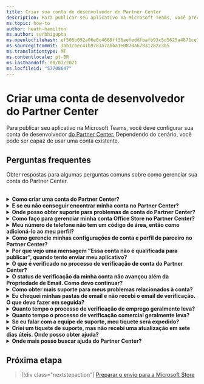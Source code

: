 ```yaml
---
title: Criar sua conta de desenvolvedor do Partner Center
description: Para publicar seu aplicativo na Microsoft Teams, você precisa de uma conta de desenvolvedor do Partner Center.
ms.topic: how-to
author: heath-hamilton
ms.author: surbhigupta
ms.openlocfilehash: ef506b092a06e0c4668ff36aefeddfbafb93c5d5625a4871ce7082c4c6564fea
ms.sourcegitcommit: 3ab1cbec41b9783a7abba1e0870a67831282c3b5
ms.translationtype: MT
ms.contentlocale: pt-BR
ms.lasthandoff: 08/07/2021
ms.locfileid: "57708647"
---
```

# <a name="create-a-partner-center-developer-account"></a>Criar uma conta de desenvolvedor do Partner Center

Para publicar seu aplicativo na Microsoft Teams, você deve configurar sua conta de desenvolvedor [do Partner Center.](/office/dev/store/open-a-developer-account) Dependendo do cenário, você pode ser capaz de usar uma conta existente.

## <a name="faq"></a>Perguntas frequentes

Obter respostas para algumas perguntas comuns sobre como gerenciar sua conta do Partner Center.

<br>

<details>

<summary><b>Como criar uma conta do Partner Center?</b></summary>

Você pode criar uma conta do Partner Center de uma das seguintes maneiras:

* Se você for novo no Partner Center e não tiver uma Conta de Rede da Microsoft, crie uma conta usando a página de registro [do Partner Center](/office/dev/store/open-a-developer-account#create-an-account-using-the-partner-center-enrollment-page).
* Se você já estiver inscrito na Microsoft Partner Network, crie uma conta diretamente do Partner Center usando [os inscrições existentes do Microsoft Partner Center](/office/dev/store/open-a-developer-account#create-an-account-using-an-existing-partner-center-enrollment).

<br>

</details>

<details>

<summary><b>E se eu não conseguir encontrar minha conta no Partner Center?</b></summary>

Abra um [tíquete de suporte do Partner Center](https://partner.microsoft.com/support/v2/?stage=1) e selecione o seguinte:

| Menu | Opção |
| -------   | -------  |
|Categoria| Marketplace Comercial|
| Tópico | Perguntas gerais sobre Ajuda do Marketplace e Como fazer perguntas |
| Subtópico| Suplemento do Office |

<br>

</details>

<details>

<summary><b>Onde posso obter suporte para problemas de conta do Partner Center?</b></summary>

Visite a [página de suporte de editores](https://aka.ms/marketplacepublishersupport) para pesquisar seu problema. Se as orientações não são úteis, crie um tíquete de suporte [do Partner Center.](/azure/marketplace/partner-center-portal/support#how-to-open-a-support-ticket)

<br>

</details>

<details>

<summary><b>Como faço para gerenciar minha conta Office Store no Partner Center?</b></summary>

Consulte [gerenciar sua conta por meio do Partner Center](/office/dev/store/manage-account-settings-and-profile) para obter informações.

<br>

</details>

<details>

<summary><b>Meu número de telefone não tem um código de área, então como adicioná-lo ao meu perfil?</b></summary>

O número de telefone tem três partes: código de país, código de área e número de telefone. Se o número de telefone não incluir um código de área, deixe a segunda caixa vazia e conclua a terceira caixa.

<br>

</details>

<details>

<summary><b>Como gerencie minhas configurações de conta e perfil de parceiro no Partner Center?</b></summary>

Consulte [gerenciar configurações de conta e informações de perfil](/windows/uwp/publish/manage-account-settings-and-profile#additional-settings-and-info) para obter informações.

<br>

</details>

<details>

<summary><b>Por que vejo uma mensagem "Essa conta não é qualificada para publicar", quando tento enviar meu aplicativo?</b></summary>

Você recebeu essa mensagem de erro porque o [status de](/partner-center/verification-responses) verificação da conta está pendente. Verifique seu status no painel do Partner [Center](https://partner.microsoft.com/dashboard). Selecione o **ícone Configurações** de engrenagem e escolha **Configurações do desenvolvedor > Conta > Configurações da conta**.

![Status de verificação do Partner Center](~/assets/images/partner-center-verification-status.png)

<br>

</details>

<details>

<summary><b>O que é verificado no processo de verificação de conta do Partner Center?</b></summary>

Há três áreas de verificação, **Propriedade de Email,** **Emprego** e **Negócios.** Para obter mais informações, [consulte o que é verificado e como responder](/partner-center/verification-responses#what-is-verified-and-how-to-respond).

Se você for o contato principal, administrador global ou administrador de conta, poderá monitorar o status de verificação e acompanhar o progresso em sua página de perfil.

Depois que o processo de verificação é concluído, o status do seu registro na página de perfil muda *de pendente* para *autorizado*. Em seguida, o contato principal recebe um email da Microsoft em alguns dias úteis.

<br>

</details>

<details>

<summary><b>O status de verificação da minha conta não avançou além da Propriedade de Email. Como devo continuar?</b></summary>

Durante o **processo de verificação de Propriedade de** Email, um email de verificação é enviado para o contato principal. Verifique sua caixa de entrada  de contato principal para um email do maccount@microsoft.com com a linha de assunto **Ação necessária:** Verifique sua conta de email com a Microsoft e conclua o processo de verificação de email. O email de verificação é enviado para o endereço listado nas configurações da conta do Partner Center.

Lembre-se do seguinte sobre o processo de verificação de email:

* O link de verificação de email só é válido por sete dias.
* Você pode solicitar a ressarção do email visitando a página de perfil do parceiro e selecionando o link **Resend verification email.**
* Para garantir que você receba o email, lista **segura microsoft.com** como um domínio seguro e verifique suas pastas de lixo eletrônico.

<br>

</details>

<details>

<summary><b>Como obter mais suporte para meus problemas relacionados à conta?</b></summary>

Consulte [suporte para o programa de Marketplace Comercial no Partner Center](/azure/marketplace/partner-center-portal/support) para obter informações.

<br>

</details>

<details>

<summary><b>Eu chequei minhas pastas de email e não recebi o email de verificação. O que devo fazer em seguida?</b></summary>

Tente o seguinte:

* Verifique sua pasta de lixo eletrônico ou spam.
* Limpe o cache do navegador, vá para o painel da conta do Partner Center e selecione **Resend email de verificação**.
* Tente acessar o **link Enviar novamente** o email de verificação de um navegador diferente.
* Trabalhe com seu departamento de IT para garantir que os emails de verificação não sejam bloqueados pelo servidor de email.
* Ajuste o filtro de spam do servidor para permitir ou listar todos os emails de **maccount@microsoft.com**.

<br>

</details>

<details>

<summary><b>Quanto tempo o processo de verificação de emprego geralmente leva?</b></summary>

Se todos os detalhes enviados estão corretos, o processo de verificação de emprego leva cerca de duas horas para ser concluído.

<br>

</details>

<details>

<summary><b>Quanto tempo o processo de verificação comercial geralmente leva?</b></summary>

Se todos os documentos necessários são enviados, a verificação de negócios leva de um a dois dias úteis para ser concluída.

<br>

</details>

<details>

<summary><b>Se eu falar com a equipe de suporte, meu tíquete será expedido?</b></summary>

Os tíquetes de suporte são resolvidos em uma semana. Verifique se há atualizações enviadas para o email fornecido ao criar o tíquete de suporte.

<br>

</details>

<details>

<summary><b>Criei um tíquete de suporte, mas não recebi uma atualização em sete dias úteis. Onde posso obter ajuda?</b></summary>

Envie um email para <a href="mailto:teamsubm@microsoft.com">teamsubm@microsoft.com</a> com os seguintes detalhes:

* **Linha de Assunto**: Problema da conta do Partner Center para *<your app name>* .
* **Corpo do email**:
    * Número do tíquete de suporte.
    * Sua ID do vendedor.
    * Uma captura de tela do problema (se possível).

<br>

</details>

<details>

<summary><b>Onde mais posso buscar ajuda do Partner Center?</b></summary>

Os seguintes recursos também podem ajudar:

* [Microsoft 365 perguntas frequentes sobre envio de aplicativos.](/office/dev/store/appsource-submission-faq)
* [Documentação do marketplace comercial](/azure/marketplace/).

<br>

</details>

## <a name="next-step"></a>Próxima etapa

> [!div class="nextstepaction"]
> [Preparar o envio para a Microsoft Store](~/concepts/deploy-and-publish/appsource/prepare/submission-checklist.md)
